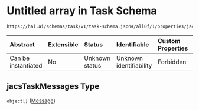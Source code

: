 # Untitled array in Task Schema

```txt
https://hai.ai/schemas/task/v1/task-schema.json#/allOf/1/properties/jacsTaskMessages
```



| Abstract            | Extensible | Status         | Identifiable            | Custom Properties | Additional Properties | Access Restrictions | Defined In                                                                          |
| :------------------ | :--------- | :------------- | :---------------------- | :---------------- | :-------------------- | :------------------ | :---------------------------------------------------------------------------------- |
| Can be instantiated | No         | Unknown status | Unknown identifiability | Forbidden         | Allowed               | none                | [task.schema.json\*](../../schemas/task/v1/task.schema.json "open original schema") |

## jacsTaskMessages Type

`object[]` ([Message](message.md))
